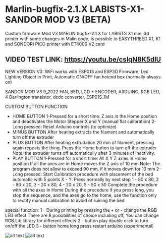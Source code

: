 # Marlin-bugfix-2.1.X LABISTS-X1-SANDOR MOD V3 (BETA)

Custom firmware Mod V3 MARLIN bugfix-2.1.X for LABISTS X1 mini 3d printer  with some changes in Malin code,  is possible to  EASYTHREED X1, K1 and SONDORI PICO printer with  ET4000 V2 card

VIDEO TEST LINK: https://youtu.be/csIqN8K5dlU
---------------

NEW VERSION V3: WiFi works with ESP01S and ESP3D Firmware, Led Lighting Object in Print, Automatic ON/OFF fan hotend box (normally always on)

SANDOR MOD V3 9_2022
FAN, BED, LCD + ENCODER, ARDUINO, RGB LED, 4 Darlington transistor, dcdc converter, ESP01S_1M

CUSTOM BUTTON FUNCTION

- HOME BUTTON
1-Pressed for a short time:
Z axis in the Home position and deactivates the Motor Stepper X and Y (manual flat calibration)
2-Long pressed:
Reset Arduino controls (to optimize) 
- MINUS BUTTON
After heating extracts the filament and automatically turn off the extruder
- PLUS BUTTON
After heating extrudation 20 mm of filament, pressing again repeats the thing. Press the Home button to turn off the extruder
Note: the extruder turns off automatically after 3 minutes of inactivity.
- PLAY BUTTON
1-Pressed for a short time:
All X Y Z axles in Home position
If all the axes are in Home moves the Z axis of 10 mm
Note: The program does not allow to exceed 90 mm, if it moves down for 10 mm
2-Long pressed:
Start Calibration procedure with placement of the bed automatic with 5 points X - Y.
Press normally by next step 1 - 80 x 80, 2 - 80 x 20, 3 - 20 x 80, 4 - 20 x 20, 5 - 50 x 50
Complete the procedure with all the axes in Home
During the procedure if you press long, you stop the sequence, and the axes go to the home, 
use the function only to rectify manual calibration to avoid of ruining the bed

special function:
1 - During printing by pressing the + or - change the RGB LED effect
There are 8 possibilities of choice including off, You can change RGB.Lib library for different effects
2 - button play double click to turn on/off the LED
3 - button home long press restart arduino (experimental)


![alt text](https://github.com/sandor-ino/MARLIN-2.0.8-LABISTS-X1-SANDOR-MOD/blob/SANDOR-MOD-V3/PINOUT%20sandor%20mod%20v3.jpg)
![alt text](https://github.com/sandor-ino/MARLIN-2.0.8-LABISTS-X1-SANDOR-MOD/blob/SANDOR-MOD-V3/ESP01S%20SETUP%20PINOUT.jpg)

